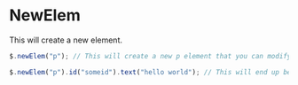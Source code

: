 # NewElem

This will create a new element.

```javascript
$.newElem("p"); // This will create a new p element that you can modify

$.newElem("p").id("someid").text("hello world"); // This will end up being <p id="someid">hello world</p>
```

